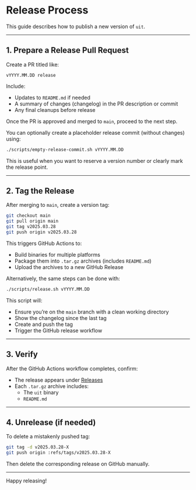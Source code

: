 # Release Process

This guide describes how to publish a new version of `uit`.

---

## 1. Prepare a Release Pull Request

Create a PR titled like:

```
vYYYY.MM.DD release
```

Include:

- Updates to `README.md` if needed
- A summary of changes (changelog) in the PR description or commit
- Any final cleanups before release

 Once the PR is approved and merged to `main`, proceed to the next step.

You can optionally create a placeholder release commit (without changes) using:

```sh
./scripts/empty-release-commit.sh vYYYY.MM.DD
```

This is useful when you want to reserve a version number or clearly mark the release point.

---

## 2. Tag the Release

After merging to `main`, create a version tag:

```sh
git checkout main
git pull origin main
git tag v2025.03.28
git push origin v2025.03.28
```

This triggers GitHub Actions to:

- Build binaries for multiple platforms
- Package them into `.tar.gz` archives (includes `README.md`)
- Upload the archives to a new GitHub Release

Alternatively, the same steps can be done with:

```sh
./scripts/release.sh vYYYY.MM.DD
```

This script will:

- Ensure you’re on the `main` branch with a clean working directory
- Show the changelog since the last tag
- Create and push the tag
- Trigger the GitHub release workflow

---

## 3. Verify

After the GitHub Actions workflow completes, confirm:

- The release appears under [Releases](https://github.com/mnishiguchi/uit/releases)
- Each `.tar.gz` archive includes:
  - The `uit` binary
  - `README.md`

---

## 4. Unrelease (if needed)

To delete a mistakenly pushed tag:

```sh
git tag -d v2025.03.28-X
git push origin :refs/tags/v2025.03.28-X
```

Then delete the corresponding release on GitHub manually.

---

Happy releasing!
